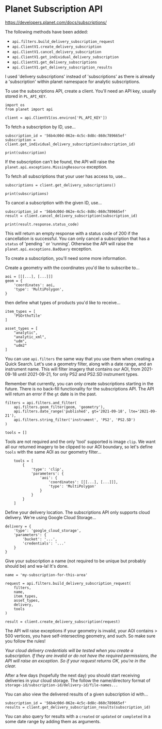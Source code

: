 # Planet Subscription API

https://developers.planet.com/docs/subscriptions/

The following methods have been added: 
- `api.filters.build_delivery_subscription_request`
- `api.ClientV1.create_delivery_subscription`
- `api.ClientV1.cancel_delivery_subscription`
- `api.ClientV1.get_individual_delivery_subscription`
- `api.ClientV1.get_delivery_subscriptions`
- `api.ClientV1.get_delivery_subscription_results`

I used 'delivery subscriptions' instead of 'subscriptions' as there is already a 
'subscription' within planet namespace for analytic subscriptions. 

To use the subscriptions API, create a client. You'll need an API key, usually 
stored in `PL_API_KEY`. 
```
import os
from planet import api

client = api.ClientV1(os.environ['PL_API_KEY'])
```

To fetch a subscription by ID, use...
```
subscription_id = '56b4c00d-062e-4c5c-8d8c-860c789665ef'
subscription = client.get_individual_delivery_subscription(subscription_id)

print(subscription)
```

If the subscription can't be found, the API will raise the 
`planet.api.exceptions.MissingResource` exception.

To fetch all subscriptions that your user has access to, use...
```
subscriptions = client.get_delivery_subscriptions()

print(subscriptions)
```

To cancel a subscription with the given ID, use...
```
subscription_id = '56b4c00d-062e-4c5c-8d8c-860c789665ef'
result = client.cancel_delivery_subscription(subscription_id)

print(result.response.status_code)
```

This will return an empty response with a status code of 200 if the cancellation
is successful. You can only cancel a subscription that has a `status` of 'pending
' or 'running'. Otherwise the API will raise the `planet.api.exceptions.BadQuery`
exception.

To create a subscription, you'll need some more information.

Create a geometry with the coordinates you'd like to subscribe to...
```
aoi = [[[...], [...]]]
geom = {
    'coordinates': aoi,
    'type': 'MultiPolygon',
}
```

then define what types of products you'd like to receive...
```
item_types = [
    'PSOrthoTile'
]

asset_types = [
    "analytic",
    "analytic_xml",
    "udm",
    "udm2"
]
```

You can use `api.filters` the same way that you use them when creating a Quick Search. 
Let's use a geometry filter, along with a date range, and an instrument name. This will 
filter imagery that contains our AOI, from 2021-09-18 until 2021-09-21, for only PS2 and 
PS2.SD instrument types. 

Remember that currently, you can only create subscriptions starting in the future. There
is no back-fill functionality for the subscriptions API. The API will return an error
if the `gt` date is in the past.

```
filters = api.filters.and_filter(
    api.filters.geom_filter(geom, 'geometry'),
    api.filters.date_range('published', gt='2021-09-18', lte='2021-09-21'),
    api.filters.string_filter('instrument', 'PS2', 'PS2.SD')
)

tools = []
```

Tools are not required and the only 'tool' supported is image `clip`. We want 
all our returned imagery to be clipped to our AOI boundary, so let's define 
`tools` with the same AOI as our geometry filter...

```
    tools = [
        {
            'type': 'clip',
            'parameters': {
                'aoi': {
                    'coordinates': [[[...], [...]]],
                    'type': 'MultiPolygon' 
                }
            }
        }
    ]
```

Define your delivery location. The subscriptions API only supports cloud delivery.
We're using Google Cloud Storage...

``` 
delivery = {
    'type': 'google_cloud_storage',
    'parameters': {
        'bucket': '...',
        'credentials': '...'
    }
}
```

Give your subscription a name (not required to be unique but probably should be)
and wa-la! It's done. 

```
name = 'my-subscription-for-this-area'

request = api.filters.build_delivery_subscription_request(
    filters,
    name,
    item_types,
    asset_types,
    delivery, 
    tools
)

result = client.create_delivery_subscription(request)
```

The API will raise exceptions if your geometry is invalid, your AOI contains > 500 vertices, 
you have self-intersecting geometry, and such. So make sure you follow the rules! 

_Your cloud delivery credentials will be tested when you create a subscription. 
If they are invalid or do not have the required permissions, the API will raise
an exception. So if your request returns OK, you're in the clear._

After a few days (hopefully the next day) you should start receiving deliveries in your cloud 
storage. The follow the name/directory format of `storage-id/subscription-id/delivery-id/file-names...`

You can also view the delivered results of a given subscription id with...
```
subscription_id = '56b4c00d-062e-4c5c-8d8c-860c789665ef'
results = client.get_delivery_subscription_results(subscription_id)
```

You can also query for results with a `created` or `updated` or `completed` in 
a some date range by adding them as arguments.
